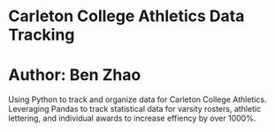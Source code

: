# Carleton College Athletics Data Tracking
# Author: Ben Zhao 
Using Python to track and organize data for Carleton College Athletics. Leveraging Pandas to track statistical data for varsity rosters, athletic lettering, and individual awards to increase effiency by over 1000%. 
